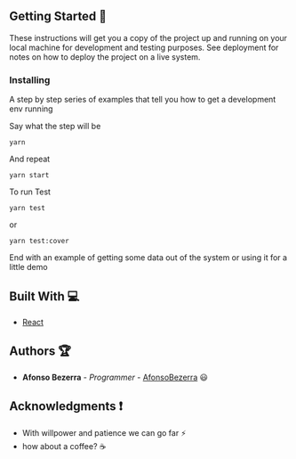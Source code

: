 
## Getting Started :rocket:

These instructions will get you a copy of the project up and running on your local machine for development and testing purposes. See deployment for notes on how to deploy the project on a live system.

### Installing

A step by step series of examples that tell you how to get a development env running

Say what the step will be

```
yarn
```

And repeat

```
yarn start
```

To run Test

```
yarn test
```

or

```
yarn test:cover
```

End with an example of getting some data out of the system or using it for a little demo

## Built With :computer:

* [React](https://pt-br.reactjs.org/) 

## Authors :trophy:

* **Afonso Bezerra** - *Programmer* - [AfonsoBezerra](https://github.com/AfonsoBezerra) :smiley:


## Acknowledgments :exclamation:

* With willpower and patience we can go far :zap:
* how about a coffee? :coffee:
